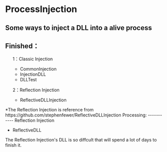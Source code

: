 # ProcessInjection

Some ways to inject a DLL into a alive process
----------------------------------------------

Finished：
---------
<ol>1：Classic Injection
	<ul>
  	<li>CommonInjection</li>
  	<li>InjectionDLL</li>
		<li>DLLTest</li>
		</ul>
</ol>
<ol>2：Reflection Injection
	<ul>
  	<li>ReflectiveDLLInjection</li>
	</ul>
</ol>
*The Reflection Injection is reference from https://github.com/stephenfewer/ReflectiveDLLInjection
Processing:
-----------
Reflection Injection
	<ul>
  	<li>ReflectiveDLL</li>
	</ul>
The Reflection Injection's DLL is so diffcult that will spend a lot of days to finish it.

